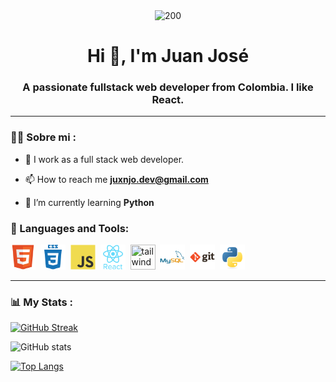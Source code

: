<div style="text-align:center">
    <img width="200" src="https://media.giphy.com/media/VekcnHOwOI5So/giphy.gif" alt="200">
    <h1 aling="center">Hi 👋, I'm Juan José</h1>
    <h3 aling="center">A passionate fullstack web developer from Colombia. I like React.</h3>
</div>

---

### 👨‍💻 Sobre mi :

- 📝 I work as a full stack web developer.

- 📫 How to reach me **juxnjo.dev@gmail.com**

- 🌱 I’m currently learning **Python**

<div align="left">
    <h3>🔨 Languages and Tools:</h3>
    <div>
        <img src="https://github.com/devicons/devicon/blob/master/icons/html5/html5-original.svg" title="HTML5" alt="HTML" width="40" height="40"/>&nbsp;
        <img src="https://github.com/devicons/devicon/blob/master/icons/css3/css3-plain-wordmark.svg"  title="CSS3" alt="CSS" width="40" height="40"/>&nbsp;
        <img src="https://github.com/devicons/devicon/blob/master/icons/javascript/javascript-original.svg" title="JavaScript" alt="JavaScript" width="40" height="40"/>&nbsp;
        <img src="https://github.com/devicons/devicon/blob/master/icons/react/react-original-wordmark.svg" title="React" alt="React" width="40" height="40"/>&nbsp;
        <img src="https://cdn.jsdelivr.net/gh/devicons/devicon/icons/tailwindcss/tailwindcss-plain.svg" title="tailwind" **alt="tailwind" width="40" height="40" />&nbsp;
        <img src="https://github.com/devicons/devicon/blob/master/icons/mysql/mysql-original-wordmark.svg" title="MySQL"  alt="MySQL" width="40" height="40"/>&nbsp;
        <img src="https://github.com/devicons/devicon/blob/master/icons/git/git-original-wordmark.svg" title="Git" **alt="Git" width="40" height="40"/>&nbsp;
        <img src="https://github.com/devicons/devicon/blob/master/icons/python/python-original.svg" title="python" **alt="python" width="40" height="40"/>&nbsp;
      </div>
</div>

---

### 📊 My Stats :

[![GitHub Streak](http://github-readme-streak-stats.herokuapp.com?user=Juxnjo&theme=dark)](https://git.io/streak-stats)

![GitHub stats](https://github-readme-stats.vercel.app/api?username=Juxnjo&show_icons=true&theme=dark)

[![Top Langs](https://github-readme-stats.vercel.app/api/top-langs/?username=Juxnjo&theme=dark)](https://github.com/anuraghazra/github-readme-stats)

